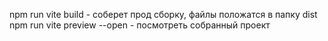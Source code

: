 npm run vite build -  соберет прод сборку, файлы положатся в папку dist
npm run vite preview --open - посмотреть собранный проект